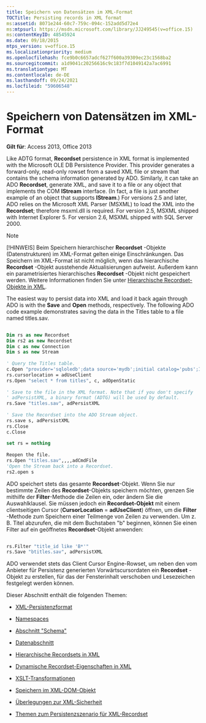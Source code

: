 ```yaml
---
title: Speichern von Datensätzen im XML-Format
TOCTitle: Persisting records in XML format
ms:assetid: 8071e244-60c7-759c-094c-152add5d72e4
ms:mtpsurl: https://msdn.microsoft.com/library/JJ249545(v=office.15)
ms:contentKeyID: 48545924
ms.date: 09/18/2015
mtps_version: v=office.15
ms.localizationpriority: medium
ms.openlocfilehash: fce9b0c6657adcf627f600a39309ec23c1568ba2
ms.sourcegitcommit: a1d9041c20256616c9c183f7d1049142a7ac6991
ms.translationtype: MT
ms.contentlocale: de-DE
ms.lasthandoff: 09/24/2021
ms.locfileid: "59606548"
---
```

# <a name="persisting-records-in-xml-format"></a>Speichern von Datensätzen im XML-Format

**Gilt für**: Access 2013, Office 2013

Like ADTG format, **Recordset** persistence in XML format is implemented with the Microsoft OLE DB Persistence Provider. This provider generates a forward-only, read-only rowset from a saved XML file or stream that contains the schema information generated by ADO. Similarly, it can take an ADO **Recordset**, generate XML, and save it to a file or any object that implements the COM **IStream** interface. (In fact, a file is just another example of an object that supports **IStream**.) For versions 2.5 and later, ADO relies on the Microsoft XML Parser (MSXML) to load the XML into the **Recordset**; therefore msxml.dll is required. For version 2.5, MSXML shipped with Internet Explorer 5. For version 2.6, MSXML shipped with SQL Server 2000.

> [!NOTE]
> [!HINWEIS] Beim Speichern hierarchischer **Recordset** -Objekte (Datenstrukturen) im XML-Format gelten einige Einschränkungen. Das Speichern im XML-Format ist nicht möglich, wenn das hierarchische **Recordset** -Objekt ausstehende Aktualisierungen aufweist. Außerdem kann ein parametrisiertes hierarchisches **Recordset** -Objekt nicht gespeichert werden. Weitere Informationen finden Sie unter [Hierarchische Recordset-Objekte in XML](hierarchical-recordsets-in-xml.md).


The easiest way to persist data into XML and load it back again through ADO is with the **Save** and **Open** methods, respectively. The following ADO code example demonstrates saving the data in the Titles table to a file named titles.sav.

```vb 
 
Dim rs as new Recordset 
Dim rs2 as new Recordset 
Dim c as new Connection 
Dim s as new Stream 
 
' Query the Titles table. 
c.Open "provider='sqloledb';data source='mydb';initial catalog='pubs';Integrated Security='SSPI'" 
rs.cursorlocation = adUseClient 
rs.Open "select * from titles", c, adOpenStatic 
 
' Save to the file in the XML format. Note that if you don't specify 
' adPersistXML, a binary format (ADTG) will be used by default. 
rs.Save "titles.sav", adPersistXML 
 
' Save the Recordset into the ADO Stream object. 
rs.save s, adPersistXML 
rs.Close 
c.Close 
 
set rs = nothing 
 
Reopen the file. 
rs.Open "titles.sav",,,,adCmdFile 
'Open the Stream back into a Recordset. 
rs2.open s 
```

ADO speichert stets das gesamte **Recordset**-Objekt. Wenn Sie nur bestimmte Zeilen des **Recordset**-Objekts speichern möchten, grenzen Sie mithilfe der **Filter**-Methode die Zeilen ein, oder ändern Sie die Auswahlklausel. Sie müssen jedoch ein **Recordset-Objekt** mit einem clientseitigen Cursor (**CursorLocation**  =  **adUseClient**) öffnen, um die **Filter** -Methode zum Speichern einer Teilmenge von Zeilen zu verwenden. Um z. B. Titel abzurufen, die mit dem Buchstaben "b" beginnen, können Sie einen Filter auf ein geöffnetes **Recordset**-Objekt anwenden:

```vb 
 
rs.Filter "title_id like 'B*'" 
rs.Save "btitles.sav", adPersistXML 
```

ADO verwendet stets das Client Cursor Engine-Rowset, um neben den vom Anbieter für Persistenz generierten Vorwärtscursordaten ein **Recordset** -Objekt zu erstellen, für das der Fensterinhalt verschoben und Lesezeichen festgelegt werden können.

Dieser Abschnitt enthält die folgenden Themen:

- [XML-Persistenzformat](xml-persistence-format.md)

- [Namespaces](namespaces.md)

- [Abschnitt "Schema"](schema-section.md)

- [Datenabschnitt](data-section.md)

- [Hierarchische Recordsets in XML](hierarchical-recordsets-in-xml.md)

- [Dynamische Recordset-Eigenschaften in XML](recordset-dynamic-properties-in-xml.md)

- [XSLT-Transformationen](xslt-transformations.md)

- [Speichern im XML-DOM-Objekt](saving-to-the-xml-dom-object.md)

- [Überlegungen zur XML-Sicherheit](xml-security-considerations.md)

- [Themen zum Persistenzszenario für XML-Recordset](xml-recordset-persistence-scenario.md)
